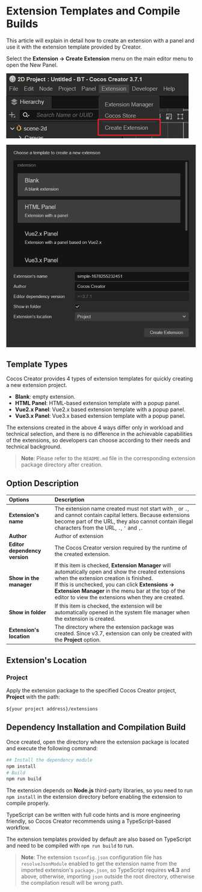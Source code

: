 # Extension Templates and Compile Builds

This article will explain in detail how to create an extension with a panel and use it with the extension template provided by Creator.

Select the **Extension -> Create Extension** menu on the main editor menu to open the New Panel.

![create-extension-menu](./image/create-extension-menu.png)

![create-extension-panel](./image/create-extension-panel.png)

## Template Types

Cocos Creator provides 4 types of extension templates for quickly creating a new extension project.
- **Blank**: empty extension.
- **HTML Panel**: HTML-based extension template with a popup panel.
- **Vue2.x Panel**: Vue2.x based extension template with a popup panel.
- **Vue3.x Panel**: Vue3.x based extension template with a popup panel.

The extensions created in the above 4 ways differ only in workload and technical selection, and there is no difference in the achievable capabilities of the extensions, so developers can choose according to their needs and technical background.

> **Note**: Please refer to the `README.md` file in the corresponding extension package directory after creation.

## Option Description

| Options | Description |
| :--- | :----- |
| **Extension's name** | The extension name created must not start with `_` or `.`, and cannot contain capital letters. Because extensions become part of the URL, they also cannot contain illegal characters from the URL, `.`, `'` and `,`. |
| **Author** | Author of extension |
| **Editor dependency version** | The Cocos Creator version required by the runtime of the created extension. |
| **Show in the manager** | If this item is checked, **Extension Manager** will automatically open and show the created extensions when the extension creation is finished. <br>If this is unchecked, you can click **Extensions -> Extension Manager** in the menu bar at the top of the editor to view the extensions when they are created.|
| **Show in folder** | If this item is checked, the extension will be automatically opened in the system file manager when the extension is created. |
| **Extension's location** | The directory where the extension package was created. Since v3.7, extension can only be created with the **Project** option. |

## Extension's Location

### Project

Apply the extension package to the specified Cocos Creator project, **Project** with the path:

`${your project address}/extensions`

## Dependency Installation and Compilation Build

Once created, open the directory where the extension package is located and execute the following command:

```bash
## Install the dependency module
npm install
# Build
npm run build
```

The extension depends on **Node.js** third-party libraries, so you need to run `npm install` in the extension directory before enabling the extension to compile properly.

TypeScript can be written with full code hints and is more engineering friendly, so Cocos Creator recommends using a TypeScript-based workflow.

The extension templates provided by default are also based on TypeScript and need to be compiled with `npm run build` to run.

> **Note**: The extension `tsconfig.json` configuration file has `resolveJsonModule` enabled to get the extension name from the imported extension's `package.json`, so TypeScript requires **v4.3** and above, otherwise, importing `json` outside the root directory, otherwise the compilation result will be wrong path.
